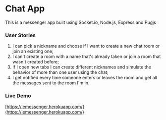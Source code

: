 # Chat App

This is a messenger app built using Socket.io, Node.js, Express and Pugjs

### User Stories

1. I can pick a nickname and choose if I want to create a new chat room or join an existing one;
2. I can't create a room with a name that's already taken or join a room that wasn't created before;
3. If I open new tabs I can create different nicknames and simulate the behavior of more than one user using the chat;
4. I get notified every time someone enters or leaves the room and get all the messages sent to the room I'm in.

### Live Demo
[https://lemessenger.herokuapp.com/](https://lemessenger.herokuapp.com/)